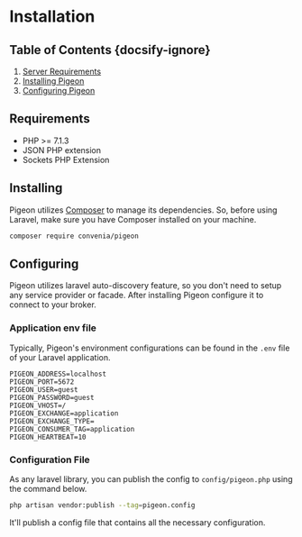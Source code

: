 # Installation
## Table of Contents {docsify-ignore}
 1. [Server Requirements](#requirements)
 2. [Installing Pigeon](#installing)
 3. [Configuring Pigeon](#configuring)
 
## Requirements
 - PHP >= 7.1.3
 - JSON PHP extension
 - Sockets PHP Extension

## Installing
Pigeon utilizes [Composer](https://getcomposer.org/) to manage its dependencies. So, before using Laravel, make sure you have Composer installed on your machine.

```bash
composer require convenia/pigeon
```

## Configuring
Pigeon utilizes laravel auto-discovery feature, so you don't need to setup any service provider or facade.
After installing Pigeon configure it to connect to your broker.

### Application env file
Typically, Pigeon's environment configurations can be found in the `.env` file of your Laravel application.

```dotenv
PIGEON_ADDRESS=localhost
PIGEON_PORT=5672
PIGEON_USER=guest
PIGEON_PASSWORD=guest
PIGEON_VHOST=/
PIGEON_EXCHANGE=application
PIGEON_EXCHANGE_TYPE=
PIGEON_CONSUMER_TAG=application
PIGEON_HEARTBEAT=10
```

### Configuration File
As any laravel library, you can publish the config to `config/pigeon.php` using the command below.

```bash
php artisan vendor:publish --tag=pigeon.config
```

It'll publish a config file that contains all the necessary configuration.
